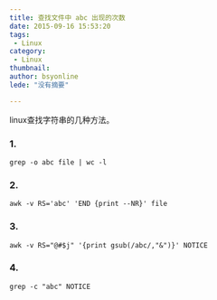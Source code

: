 ```yaml
---
title: 查找文件中 abc 出现的次数
date: 2015-09-16 15:53:20
tags:
 - Linux
category: 
 - Linux
thumbnail: 
author: bsyonline
lede: "没有摘要"

---
```


linux查找字符串的几种方法。

### 1.
```
grep -o abc file | wc -l
```
### 2.
```
awk -v RS='abc' 'END {print --NR}' file
```
### 3.
```
awk -v RS="@#$j" '{print gsub(/abc/,"&")}' NOTICE
```
### 4.
```
grep -c "abc" NOTICE
```
